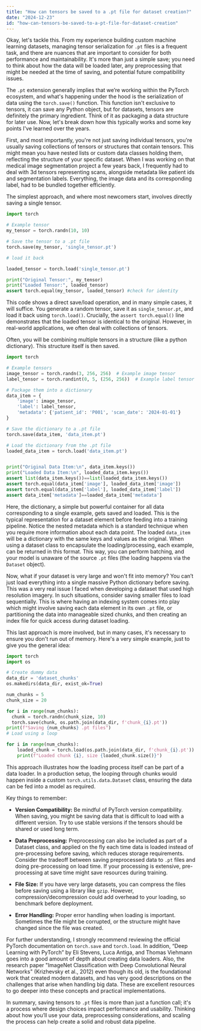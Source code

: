 ```yaml
---
title: "How can tensors be saved to a .pt file for dataset creation?"
date: "2024-12-23"
id: "how-can-tensors-be-saved-to-a-pt-file-for-dataset-creation"
---
```


Okay, let's tackle this. From my experience building custom machine learning datasets, managing tensor serialization for `.pt` files is a frequent task, and there are nuances that are important to consider for both performance and maintainability. It's more than just a simple save; you need to think about how the data will be loaded later, any preprocessing that might be needed at the time of saving, and potential future compatibility issues.

The `.pt` extension generally implies that we’re working within the PyTorch ecosystem, and what's happening under the hood is the serialization of data using the `torch.save()` function. This function isn't exclusive to tensors, it can save any Python object, but for datasets, tensors are definitely the primary ingredient. Think of it as packaging a data structure for later use. Now, let's break down how this typically works and some key points I've learned over the years.

First, and most importantly, you're not just saving individual tensors, you're usually saving collections of tensors or structures that contain tensors. This might mean you have nested lists or custom data classes holding them, reflecting the structure of your specific dataset. When I was working on that medical image segmentation project a few years back, I frequently had to deal with 3d tensors representing scans, alongside metadata like patient ids and segmentation labels. Everything, the image data and its corresponding label, had to be bundled together efficiently.

The simplest approach, and where most newcomers start, involves directly saving a single tensor.

```python
import torch

# Example tensor
my_tensor = torch.randn(10, 10)

# Save the tensor to a .pt file
torch.save(my_tensor, 'single_tensor.pt')

# load it back

loaded_tensor = torch.load('single_tensor.pt')

print("Original Tensor:", my_tensor)
print("Loaded Tensor:", loaded_tensor)
assert torch.equal(my_tensor, loaded_tensor) #check for identity

```

This code shows a direct save/load operation, and in many simple cases, it will suffice. You generate a random tensor, save it as `single_tensor.pt`, and load it back using `torch.load()`. Crucially, the `assert torch.equal()` line demonstrates that the loaded tensor is identical to the original. However, in real-world applications, we often deal with collections of tensors.

Often, you will be combining multiple tensors in a structure (like a python dictionary). This structure itself is then saved.

```python
import torch

# Example tensors
image_tensor = torch.randn(3, 256, 256)  # Example image tensor
label_tensor = torch.randint(0, 5, (256, 256))  # Example label tensor

# Package them into a dictionary
data_item = {
    'image': image_tensor,
    'label': label_tensor,
    'metadata': {'patient_id': 'P001', 'scan_date': '2024-01-01'}
}

# Save the dictionary to a .pt file
torch.save(data_item, 'data_item.pt')

# Load the dictionary from the .pt file
loaded_data_item = torch.load('data_item.pt')


print("Original Data Item:\n", data_item.keys())
print("Loaded Data Item:\n", loaded_data_item.keys())
assert list(data_item.keys())==list(loaded_data_item.keys())
assert torch.equal(data_item['image'], loaded_data_item['image'])
assert torch.equal(data_item['label'], loaded_data_item['label'])
assert data_item['metadata']==loaded_data_item['metadata']

```

Here, the dictionary, a simple but powerful container for all data corresponding to a single example, gets saved and loaded. This is the typical representation for a dataset element before feeding into a training pipeline. Notice the nested metadata which is a standard technique when you require more information about each data point. The loaded `data_item` will be a dictionary with the same keys and values as the original. When using a dataset class to encapsulate the loading/processing, each example, can be returned in this format. This way, you can perform batching, and your model is unaware of the source `.pt` files (the loading happens via the `Dataset` object).

Now, what if your dataset is very large and won't fit into memory? You can’t just load everything into a single massive Python dictionary before saving. This was a very real issue I faced when developing a dataset that used high resolution imagery. In such situations, consider saving smaller files to load sequentially. This is where having an indexing system comes into play which might involve saving each data element in its own `.pt` file, or partitioning the data into manageable sized chunks, and then creating an index file for quick access during dataset loading.

This last approach is more involved, but in many cases, it's necessary to ensure you don't run out of memory. Here's a very simple example, just to give you the general idea:

```python
import torch
import os

# Create dummy data
data_dir = 'dataset_chunks'
os.makedirs(data_dir, exist_ok=True)

num_chunks = 5
chunk_size = 20

for i in range(num_chunks):
  chunk = torch.randn(chunk_size, 10)
  torch.save(chunk, os.path.join(data_dir, f'chunk_{i}.pt'))
print(f"Saving {num_chunks} .pt files")
# Load using a loop

for i in range(num_chunks):
    loaded_chunk = torch.load(os.path.join(data_dir, f'chunk_{i}.pt'))
    print(f"Loaded chunk {i}, size {loaded_chunk.size()}")
```

This approach illustrates how the loading process itself can be part of a data loader. In a production setup, the looping through chunks would happen inside a custom `torch.utils.data.Dataset` class, ensuring the data can be fed into a model as required.

Key things to remember:

*   **Version Compatibility:** Be mindful of PyTorch version compatibility. When saving, you might be saving data that is difficult to load with a different version. Try to use stable versions if the tensors should be shared or used long term.

*   **Data Preprocessing:** Preprocessing can also be included as part of a Dataset class, and applied on the fly each time data is loaded instead of pre-processing before saving, which reduces storage requirements. Consider the tradeoff between saving preprocessed data to `.pt` files and doing pre-processing on load time. If your processing is extensive, pre-processing at save time might save resources during training.

*   **File Size:** If you have very large datasets, you can compress the files before saving using a library like `gzip`. However, compression/decompression could add overhead to your loading, so benchmark before deployment.

*   **Error Handling:** Proper error handling when loading is important. Sometimes the file might be corrupted, or the structure might have changed since the file was created.

For further understanding, I strongly recommend reviewing the official PyTorch documentation on `torch.save` and `torch.load`. In addition, “Deep Learning with PyTorch” by Eli Stevens, Luca Antiga, and Thomas Viehmann goes into a good amount of depth about creating data loaders. Also, the research paper "ImageNet Classification with Deep Convolutional Neural Networks" (Krizhevsky et al., 2012) even though its old, is the foundational work that created modern datasets, and has very good descriptions on the challenges that arise when handling big data. These are excellent resources to go deeper into these concepts and practical implementations.

In summary, saving tensors to `.pt` files is more than just a function call; it's a process where design choices impact performance and usability. Thinking about how you’ll use your data, preprocessing considerations, and scaling the process can help create a solid and robust data pipeline.
